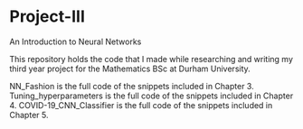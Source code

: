 # Project-III
An Introduction to Neural Networks

This repository holds the code that I made while researching and writing my third year project for the Mathematics BSc at Durham University.

NN_Fashion is the full code of the snippets included in Chapter 3. Tuning_hyperparameters is the full code of the snippets included in Chapter 4. COVID-19_CNN_Classifier is the full code of the snippets included in Chapter 5.
